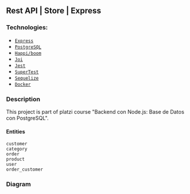 ## Rest API | Store | Express

### Technologies:
- [`Express`](https://expressjs.com/)
- [`PostgreSQL`](https://www.postgresql.org/)
- [`Happi/boom`](https://hapi.dev/module/boom/)
- [`Joi`](https://joi.dev/)
- [`Jest`](https://jestjs.io/)
- [`SuperTest`](https://www.npmjs.com/package/supertest)
- [`Sequelize`](https://sequelize.org/)
- [`Docker`](https://www.docker.com/)

### Description

This project is part of platzi course "Backend con Node.js: Base de Datos con PostgreSQL".

#### Entities
`customer` <br>
`category` <br>
`order` <br>
`product` <br>
`user` <br>
`order_customer` <br>

### Diagram

<img src="" alt=""/>